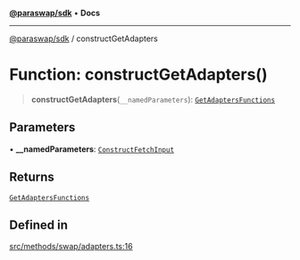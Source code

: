 [**@paraswap/sdk**](../README.md) • **Docs**

***

[@paraswap/sdk](../globals.md) / constructGetAdapters

# Function: constructGetAdapters()

> **constructGetAdapters**(`__namedParameters`): [`GetAdaptersFunctions`](../type-aliases/GetAdaptersFunctions.md)

## Parameters

• **\_\_namedParameters**: [`ConstructFetchInput`](../interfaces/ConstructFetchInput.md)

## Returns

[`GetAdaptersFunctions`](../type-aliases/GetAdaptersFunctions.md)

## Defined in

[src/methods/swap/adapters.ts:16](https://github.com/paraswap/paraswap-sdk/blob/master/src/methods/swap/adapters.ts#L16)
